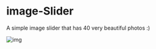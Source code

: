 # image-Slider
A simple image slider that has 40 very beautiful photos :)

![img](https://user-images.githubusercontent.com/109819805/187078861-a41ffde9-e866-4e34-927a-2e4db2cbfa1c.png)
